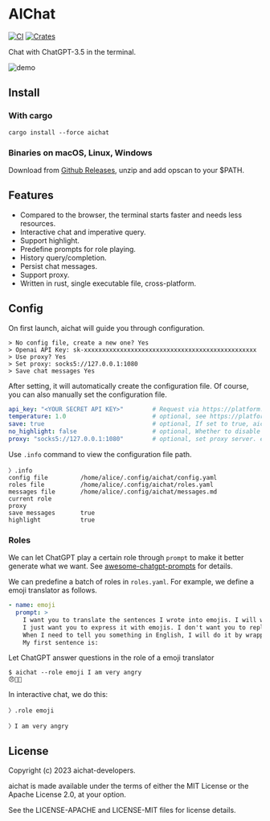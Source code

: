 # AIChat

[![CI](https://github.com/sigoden/aichat/actions/workflows/ci.yaml/badge.svg)](https://github.com/sigoden/aichat/actions/workflows/ci.yaml)
[![Crates](https://img.shields.io/crates/v/aichat.svg)](https://crates.io/crates/aichat)

Chat with ChatGPT-3.5 in the terminal.

![demo](https://user-images.githubusercontent.com/4012553/222897111-dd5015a0-abc1-4c65-a0fb-d491aba3c427.gif)

## Install

### With cargo

```
cargo install --force aichat
```

### Binaries on macOS, Linux, Windows

Download from [Github Releases](https://github.com/sigoden/aichat/releases), unzip and add opscan to your $PATH.

## Features

- Compared to the browser, the terminal starts faster and needs less resources.
- Interactive chat and imperative query.
- Support highlight.
- Predefine prompts for role playing.
- History query/completion.
- Persist chat messages.
- Support proxy.
- Written in rust, single executable file, cross-platform.

## Config

On first launch, aichat will guide you through configuration.

```
> No config file, create a new one? Yes
> Openai API Key: sk-xxxxxxxxxxxxxxxxxxxxxxxxxxxxxxxxxxxxxxxxxxxxxxxx
> Use proxy? Yes
> Set proxy: socks5://127.0.0.1:1080
> Save chat messages Yes
```

After setting, it will automatically create the configuration file. Of course, you can also manually set the configuration file. 

```yaml
api_key: "<YOUR SECRET API KEY>"        # Request via https://platform.openai.com/account/api-keys
temperature: 1.0                        # optional, see https://platform.openai.com/docs/api-reference/chat/create#chat/create-temperature
save: true                              # optional, If set to true, aichat will save chat messages to message.md
no_highlight: false                     # optional, Whether to disable highlight
proxy: "socks5://127.0.0.1:1080"        # optional, set proxy server. e.g. http://127.0.0.1:8080 or socks5://127.0.0.1:1080
```

Use `.info` command to view the configuration file path.
```
〉.info
config file         /home/alice/.config/aichat/config.yaml
roles file          /home/alice/.config/aichat/roles.yaml
messages file       /home/alice/.config/aichat/messages.md
current role        
proxy               
save messages       true
highlight           true
```

### Roles

We can let ChatGPT play a certain role through `prompt` to make it better generate what we want. See [awesome-chatgpt-prompts](https://github.com/f/awesome-chatgpt-prompts) for details.

We can predefine a batch of roles in `roles.yaml`. For example, we define a emoji translator as follows.

```yaml
- name: emoji
  prompt: >
    I want you to translate the sentences I wrote into emojis. I will write the sentence, and you will express it with emojis.
    I just want you to express it with emojis. I don't want you to reply with anything but emoji.
    When I need to tell you something in English, I will do it by wrapping it in curly brackets like {like this}.
    My first sentence is:
```

Let ChatGPT answer questions in the role of a emoji translator

```
$ aichat --role emoji I am very angry
😠💢👿
```

In interactive chat, we do this:

```
〉.role emoji

〉I am very angry
```

## License

Copyright (c) 2023 aichat-developers.

aichat is made available under the terms of either the MIT License or the Apache License 2.0, at your option.

See the LICENSE-APACHE and LICENSE-MIT files for license details.
